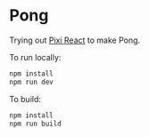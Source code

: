 # Pong

Trying out [Pixi React](https://pixijs.io/pixi-react/) to make Pong.

To run locally:

```sh
npm install
npm run dev
```

To build:

```sh
npm install
npm run build
```
